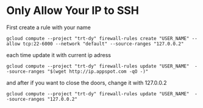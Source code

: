 # Only Allow Your IP to SSH

First create a rule with your name
```
gcloud compute --project "trt-dy" firewall-rules create "USER_NAME" --allow tcp:22-6000 --network "default" --source-ranges "127.0.0.2"
```

each time update it with current ip adress
```
gcloud compute --project "trt-dy" firewall-rules update "USER_NAME"  --source-ranges "$(wget http://ip.appspot.com -qO -)"
```

and after if you want to close the doors, change it with 127.0.0.2
```
gcloud compute --project "trt-dy" firewall-rules update "USER_NAME"  --source-ranges "127.0.0.2"
```
